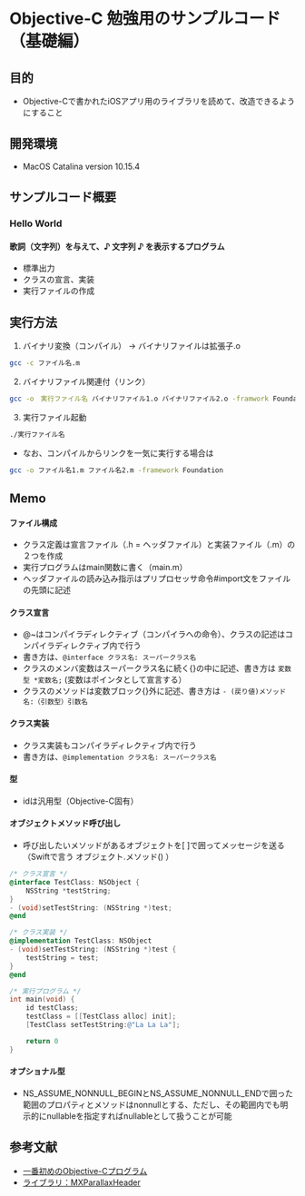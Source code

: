 Objective-C 勉強用のサンプルコード（基礎編）
====

## 目的
- Objective-Cで書かれたiOSアプリ用のライブラリを読めて、改造できるようにすること

## 開発環境
- MacOS Catalina version 10.15.4

## サンプルコード概要

### Hello World
#### 歌詞（文字列）を与えて、♪ 文字列 ♪ を表示するプログラム
- 標準出力
- クラスの宣言、実装
- 実行ファイルの作成
  
## 実行方法
1. バイナリ変換（コンパイル） -> バイナリファイルは拡張子.o
```bash
gcc -c ファイル名.m
```
2. バイナリファイル関連付（リンク）
```bash
gcc -o　実行ファイル名 バイナリファイル1.o バイナリファイル2.o -framwork Foundation
```
3. 実行ファイル起動
```bash
./実行ファイル名
```
- なお、コンパイルからリンクを一気に実行する場合は
```bash
gcc -o ファイル名1.m ファイル名2.m -framework Foundation
```

## Memo
#### ファイル構成
- クラス定義は宣言ファイル（.h = ヘッダファイル）と実装ファイル（.m）の２つを作成
- 実行プログラムはmain関数に書く（main.m）
- ヘッダファイルの読み込み指示はプリプロセッサ命令#import文をファイルの先頭に記述

#### クラス宣言
- @~はコンパイラディレクティブ（コンパイラへの命令）、クラスの記述はコンパイラディレクティブ内で行う
- 書き方は、`@interface クラス名: スーパークラス名`
- クラスのメンバ変数はスーパークラス名に続く{}の中に記述、書き方は `変数型 *変数名;` (変数はポインタとして宣言する）   
- クラスのメソッドは変数ブロック{}外に記述、書き方は `- (戻り値)メソッド名:（引数型）引数名` 

#### クラス実装
- クラス実装もコンパイラディレクティブ内で行う
- 書き方は、`@implementation クラス名: スーパークラス名`

#### 型
- idは汎用型（Objective-C固有）  

#### オブジェクトメソッド呼び出し
- 呼び出したいメソッドがあるオブジェクトを[ ]で囲ってメッセージを送る（Swiftで言う オブジェクト.メソッド() ）
```objectivec
/* クラス宣言 */
@interface TestClass: NSObject {
	NSString *testString;
}
- (void)setTestString: (NSString *)test;
@end

/* クラス実装 */
@implementation TestClass: NSObject
- (void)setTestString: (NSString *)test {
	testString = test;
}
@end

/* 実行プログラム */
int main(void) {
	id testClass;
	testClass = [[TestClass alloc] init];
	[TestClass setTestString:@"La La La"];

	return 0
}
```


#### オプショナル型
- NS_ASSUME_NONNULL_BEGINとNS_ASSUME_NONNULL_ENDで囲った範囲のプロパティとメソッドはnonnullとする、ただし、その範囲内でも明示的にnullableを指定すればnullableとして扱うことが可能

## 参考文献  
- [一番初めのObjective-Cプログラム](https://www.atmarkit.co.jp/ait/articles/0810/08/news117.html)
- [ライブラリ：MXParallaxHeader](https://github.com/maxep/MXParallaxHeader)  

